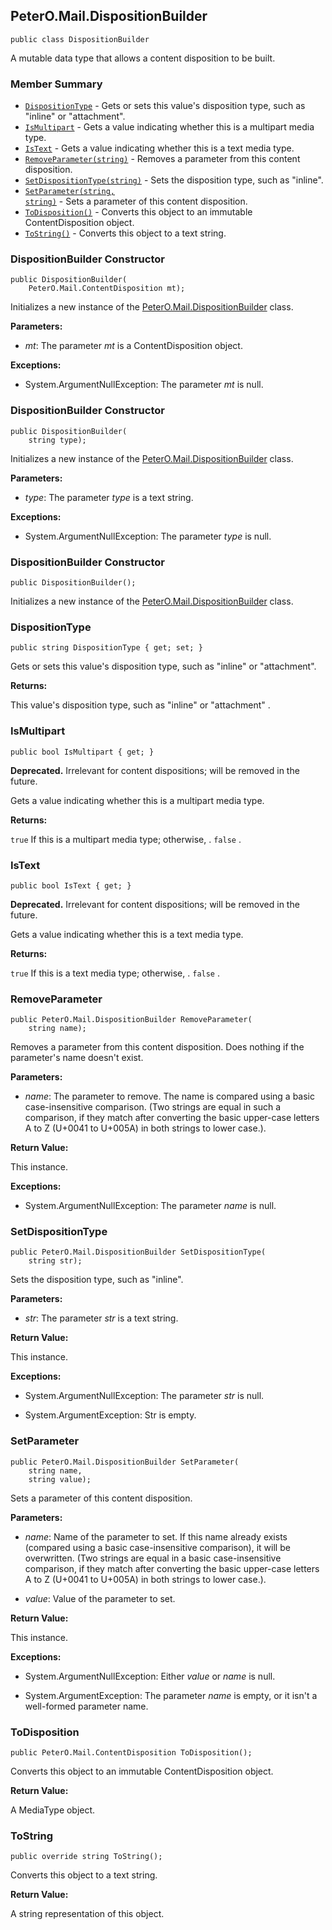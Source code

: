 ## PeterO.Mail.DispositionBuilder

    public class DispositionBuilder

A mutable data type that allows a content disposition to be built.

### Member Summary
* <code>[DispositionType](#DispositionType)</code> - Gets or sets this value's disposition type, such as "inline" or "attachment".
* <code>[IsMultipart](#IsMultipart)</code> - Gets a value indicating whether this is a multipart media type.
* <code>[IsText](#IsText)</code> - Gets a value indicating whether this is a text media type.
* <code>[RemoveParameter(string)](#RemoveParameter_string)</code> - Removes a parameter from this content disposition.
* <code>[SetDispositionType(string)](#SetDispositionType_string)</code> - Sets the disposition type, such as "inline".
* <code>[SetParameter(string, string)](#SetParameter_string_string)</code> - Sets a parameter of this content disposition.
* <code>[ToDisposition()](#ToDisposition)</code> - Converts this object to an immutable ContentDisposition object.
* <code>[ToString()](#ToString)</code> - Converts this object to a text string.

<a id="Void_ctor_ContentDisposition"></a>
### DispositionBuilder Constructor

    public DispositionBuilder(
        PeterO.Mail.ContentDisposition mt);

Initializes a new instance of the [PeterO.Mail.DispositionBuilder](PeterO.Mail.DispositionBuilder.md) class.

<b>Parameters:</b>

 * <i>mt</i>: The parameter <i>mt</i>
is a ContentDisposition object.

<b>Exceptions:</b>

 * System.ArgumentNullException:
The parameter <i>mt</i>
is null.

<a id="Void_ctor_String"></a>
### DispositionBuilder Constructor

    public DispositionBuilder(
        string type);

Initializes a new instance of the [PeterO.Mail.DispositionBuilder](PeterO.Mail.DispositionBuilder.md) class.

<b>Parameters:</b>

 * <i>type</i>: The parameter <i>type</i>
is a text string.

<b>Exceptions:</b>

 * System.ArgumentNullException:
The parameter <i>type</i>
is null.

<a id="Void_ctor"></a>
### DispositionBuilder Constructor

    public DispositionBuilder();

Initializes a new instance of the [PeterO.Mail.DispositionBuilder](PeterO.Mail.DispositionBuilder.md) class.

<a id="DispositionType"></a>
### DispositionType

    public string DispositionType { get; set; }

Gets or sets this value's disposition type, such as "inline" or "attachment".

<b>Returns:</b>

This value's disposition type, such as "inline" or "attachment" .

<a id="IsMultipart"></a>
### IsMultipart

    public bool IsMultipart { get; }

<b>Deprecated.</b> Irrelevant for content dispositions; will be removed in the future.

Gets a value indicating whether this is a multipart media type.

<b>Returns:</b>

 `true`  If this is a multipart media type; otherwise, . `false`  .

<a id="IsText"></a>
### IsText

    public bool IsText { get; }

<b>Deprecated.</b> Irrelevant for content dispositions; will be removed in the future.

Gets a value indicating whether this is a text media type.

<b>Returns:</b>

 `true`  If this is a text media type; otherwise, . `false`  .

<a id="RemoveParameter_string"></a>
### RemoveParameter

    public PeterO.Mail.DispositionBuilder RemoveParameter(
        string name);

Removes a parameter from this content disposition. Does nothing if the parameter's name doesn't exist.

<b>Parameters:</b>

 * <i>name</i>: The parameter to remove. The name is compared using a basic case-insensitive comparison. (Two strings are equal in such a comparison, if they match after converting the basic upper-case letters A to Z (U+0041 to U+005A) in both strings to lower case.).

<b>Return Value:</b>

This instance.

<b>Exceptions:</b>

 * System.ArgumentNullException:
The parameter <i>name</i>
is null.

<a id="SetDispositionType_string"></a>
### SetDispositionType

    public PeterO.Mail.DispositionBuilder SetDispositionType(
        string str);

Sets the disposition type, such as "inline".

<b>Parameters:</b>

 * <i>str</i>: The parameter <i>str</i>
is a text string.

<b>Return Value:</b>

This instance.

<b>Exceptions:</b>

 * System.ArgumentNullException:
The parameter <i>str</i>
is null.

 * System.ArgumentException:
Str is empty.

<a id="SetParameter_string_string"></a>
### SetParameter

    public PeterO.Mail.DispositionBuilder SetParameter(
        string name,
        string value);

Sets a parameter of this content disposition.

<b>Parameters:</b>

 * <i>name</i>: Name of the parameter to set. If this name already exists (compared using a basic case-insensitive comparison), it will be overwritten. (Two strings are equal in a basic case-insensitive comparison, if they match after converting the basic upper-case letters A to Z (U+0041 to U+005A) in both strings to lower case.).

 * <i>value</i>: Value of the parameter to set.

<b>Return Value:</b>

This instance.

<b>Exceptions:</b>

 * System.ArgumentNullException:
Either <i>value</i>
or <i>name</i>
is null.

 * System.ArgumentException:
The parameter <i>name</i>
is empty, or it isn't a well-formed parameter name.

<a id="ToDisposition"></a>
### ToDisposition

    public PeterO.Mail.ContentDisposition ToDisposition();

Converts this object to an immutable ContentDisposition object.

<b>Return Value:</b>

A MediaType object.

<a id="ToString"></a>
### ToString

    public override string ToString();

Converts this object to a text string.

<b>Return Value:</b>

A string representation of this object.
